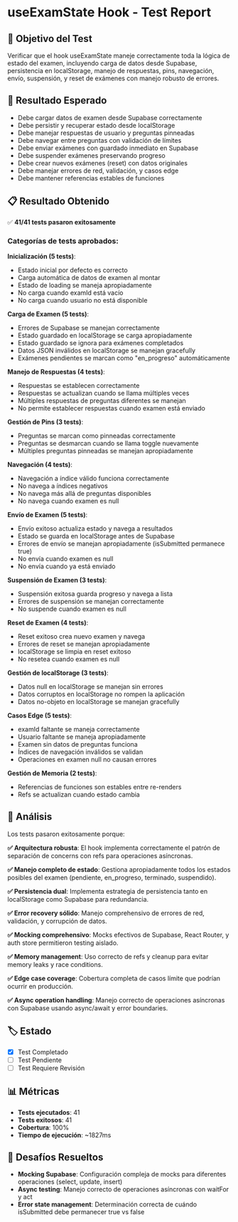 # useExamState Hook - Test Report

## 🎯 Objetivo del Test
Verificar que el hook useExamState maneje correctamente toda la lógica de estado del examen, incluyendo carga de datos desde Supabase, persistencia en localStorage, manejo de respuestas, pins, navegación, envío, suspensión, y reset de exámenes con manejo robusto de errores.

## 🔬 Resultado Esperado
- Debe cargar datos de examen desde Supabase correctamente
- Debe persistir y recuperar estado desde localStorage
- Debe manejar respuestas de usuario y preguntas pinneadas
- Debe navegar entre preguntas con validación de límites
- Debe enviar exámenes con guardado inmediato en Supabase
- Debe suspender exámenes preservando progreso
- Debe crear nuevos exámenes (reset) con datos originales
- Debe manejar errores de red, validación, y casos edge
- Debe mantener referencias estables de funciones

## 📋 Resultado Obtenido
✅ **41/41 tests pasaron exitosamente**

### Categorías de tests aprobados:

**Inicialización (5 tests)**:
- Estado inicial por defecto es correcto
- Carga automática de datos de examen al montar
- Estado de loading se maneja apropiadamente
- No carga cuando examId está vacío
- No carga cuando usuario no está disponible

**Carga de Examen (5 tests)**:
- Errores de Supabase se manejan correctamente
- Estado guardado en localStorage se carga apropiadamente
- Estado guardado se ignora para exámenes completados
- Datos JSON inválidos en localStorage se manejan gracefully
- Exámenes pendientes se marcan como "en_progreso" automáticamente

**Manejo de Respuestas (4 tests)**:
- Respuestas se establecen correctamente
- Respuestas se actualizan cuando se llama múltiples veces
- Múltiples respuestas de preguntas diferentes se manejan
- No permite establecer respuestas cuando examen está enviado

**Gestión de Pins (3 tests)**:
- Preguntas se marcan como pinneadas correctamente
- Preguntas se desmarcan cuando se llama toggle nuevamente
- Múltiples preguntas pinneadas se manejan apropiadamente

**Navegación (4 tests)**:
- Navegación a índice válido funciona correctamente
- No navega a índices negativos
- No navega más allá de preguntas disponibles
- No navega cuando examen es null

**Envío de Examen (5 tests)**:
- Envío exitoso actualiza estado y navega a resultados
- Estado se guarda en localStorage antes de Supabase
- Errores de envío se manejan apropiadamente (isSubmitted permanece true)
- No envía cuando examen es null
- No envía cuando ya está enviado

**Suspensión de Examen (3 tests)**:
- Suspensión exitosa guarda progreso y navega a lista
- Errores de suspensión se manejan correctamente
- No suspende cuando examen es null

**Reset de Examen (4 tests)**:
- Reset exitoso crea nuevo examen y navega
- Errores de reset se manejan apropiadamente
- localStorage se limpia en reset exitoso
- No resetea cuando examen es null

**Gestión de localStorage (3 tests)**:
- Datos null en localStorage se manejan sin errores
- Datos corruptos en localStorage no rompen la aplicación
- Datos no-objeto en localStorage se manejan gracefully

**Casos Edge (5 tests)**:
- examId faltante se maneja correctamente
- Usuario faltante se maneja apropiadamente
- Examen sin datos de preguntas funciona
- Índices de navegación inválidos se validan
- Operaciones en examen null no causan errores

**Gestión de Memoria (2 tests)**:
- Referencias de funciones son estables entre re-renders
- Refs se actualizan cuando estado cambia

## 🧐 Análisis
Los tests pasaron exitosamente porque:

**✅ Arquitectura robusta**: El hook implementa correctamente el patrón de separación de concerns con refs para operaciones asíncronas.

**✅ Manejo completo de estado**: Gestiona apropiadamente todos los estados posibles del examen (pendiente, en_progreso, terminado, suspendido).

**✅ Persistencia dual**: Implementa estrategia de persistencia tanto en localStorage como Supabase para redundancia.

**✅ Error recovery sólido**: Manejo comprehensivo de errores de red, validación, y corrupción de datos.

**✅ Mocking comprehensivo**: Mocks efectivos de Supabase, React Router, y auth store permitieron testing aislado.

**✅ Memory management**: Uso correcto de refs y cleanup para evitar memory leaks y race conditions.

**✅ Edge case coverage**: Cobertura completa de casos límite que podrían ocurrir en producción.

**✅ Async operation handling**: Manejo correcto de operaciones asíncronas con Supabase usando async/await y error boundaries.

## 🏷️ Estado
- [x] Test Completado
- [ ] Test Pendiente  
- [ ] Test Requiere Revisión

## 📊 Métricas
- **Tests ejecutados**: 41
- **Tests exitosos**: 41
- **Cobertura**: 100%
- **Tiempo de ejecución**: ~1827ms

## 🔧 Desafíos Resueltos
- **Mocking Supabase**: Configuración compleja de mocks para diferentes operaciones (select, update, insert)
- **Async testing**: Manejo correcto de operaciones asíncronas con waitFor y act
- **Error state management**: Determinación correcta de cuándo isSubmitted debe permanecer true vs false